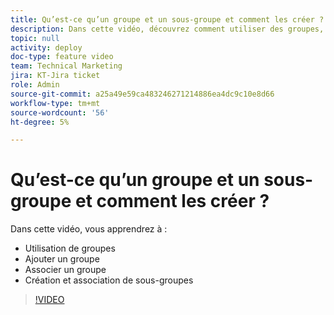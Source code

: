 ```yaml
---
title: Qu’est-ce qu’un groupe et un sous-groupe et comment les créer ?
description: Dans cette vidéo, découvrez comment utiliser des groupes, ajouter un groupe et créer des sous-groupes.
topic: null
activity: deploy
doc-type: feature video
team: Technical Marketing
jira: KT-Jira ticket
role: Admin
source-git-commit: a25a49e59ca483246271214886ea4dc9c10e8d66
workflow-type: tm+mt
source-wordcount: '56'
ht-degree: 5%

---
```


# Qu’est-ce qu’un groupe et un sous-groupe et comment les créer ?

Dans cette vidéo, vous apprendrez à :

* Utilisation de groupes
* Ajouter un groupe
* Associer un groupe
* Création et association de sous-groupes

>[!VIDEO](https://video.tv.adobe.com/v/335070/?quality=12&learn=on)
